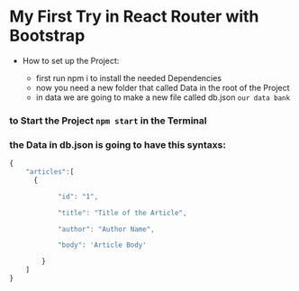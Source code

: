 

# My First Try in React Router with Bootstrap

- How to set up the Project:

    - first run npm i to install the needed Dependencies
    - now you need a new folder that called Data in the root of the Project
    - in data we are going to make a new file called db.json `our data bank`

### to Start the Project `npm start` in the Terminal



### the Data in db.json is going to have this syntaxs:
```js
{
    "articles":[
      {

            "id": "1",

            "title": "Title of the Article",

            "author": "Author Name",

            "body": 'Article Body'

        }
    ]
}
```
